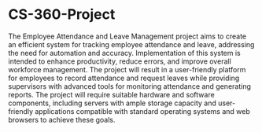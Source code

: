 # CS-360-Project

The Employee Attendance and Leave Management project aims to create an efficient system for tracking employee attendance and leave, addressing the need for automation and accuracy. Implementation of this system is intended to enhance productivity, reduce errors, and improve overall workforce management. The project will result in a user-friendly platform for employees to record attendance and request leaves while providing supervisors with advanced tools for monitoring attendance and generating reports. The project will require suitable hardware and software components, including servers with ample storage capacity and user-friendly applications compatible with standard operating systems and web browsers to achieve these goals.
